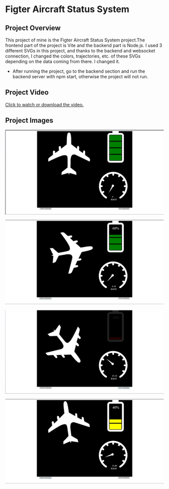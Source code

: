 # Figter Aircraft Status System

## Project Overview

This project of mine is the Figter Aircraft Status System project.The frontend part of the project is Vite and the backend part is Node.js.
I used 3 different SVGs in this project, and thanks to the backend and websocket connection, I changed the colors, trajectories, 
etc. of these SVGs depending on the data coming from there. I changed it.
-  After running the project, go to the backend section and run the backend server with npm start, otherwise the project will not run. 


## Project Video

[Click to watch or download the video.](./public/project_video/project_video.mp4)

## Project Images

![Alt Text](./public/1.jpg)

![Alt Text](./public/2.jpg)

![Alt Text](./public/3.jpg)

![Alt Text](./public/4.jpg)
